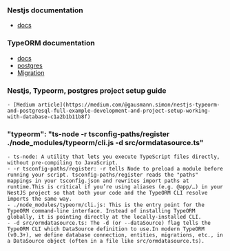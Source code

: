 ### Nestjs documentation
- [docs](https://docs.nestjs.com/pipes)

### TypeORM documentation
- [docs](https://typeorm.io/docs/getting-started)
- [postgres](https://typeorm.io/docs/drivers/postgres/)
- [Migration](https://typeorm.io/docs/advanced-topics/migrations/)

### Nestjs, Typeorm, postgres project setup guide
    - [Medium article](https://medium.com/@gausmann.simon/nestjs-typeorm-and-postgresql-full-example-development-and-project-setup-working-with-database-c1a2b1b11b8f)

### "typeorm": "ts-node -r tsconfig-paths/register ./node_modules/typeorm/cli.js -d src/ormdatasource.ts"
    - ts-node: A utility that lets you execute TypeScript files directly, without pre-compiling to JavaScript.
    - -r tsconfig-paths/register: -r tells Node to preload a module before running your script. tsconfig-paths/register reads the "paths" mappings in your tsconfig.json and rewrites import paths at runtime.This is critical if you’re using aliases (e.g. @app/…) in your NestJS project so that both your code and the TypeORM CLI resolve imports the same way.
    - ./node_modules/typeorm/cli.js: This is the entry point for the TypeORM command-line interface. Instead of installing TypeORM globally, it is pointing directly at the locally-installed CLI.
    - -d src/ormdatasource.ts: The -d (or --dataSource) flag tells the TypeORM CLI which DataSource definition to use.In modern TypeORM (v0.3+), we define database connection, entities, migrations, etc., in a DataSource object (often in a file like src/ormdatasource.ts).